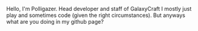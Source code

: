 Hello, I'm Polligazer. Head developer and staff of GalaxyCraft
I mostly just play and sometimes code (given the right circumstances).
But anyways what are you doing in my github page?

